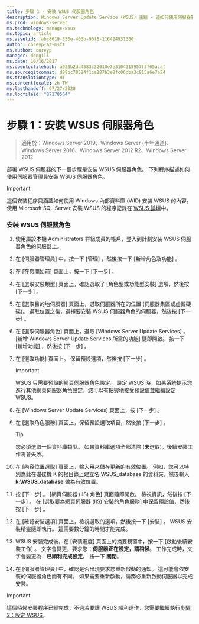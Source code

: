 ```yaml
---
title: 步驟 1 - 安裝 WSUS 伺服器角色
description: Windows Server Update Service (WSUS) 主題 - 述如何使用伺服器管理員安裝伺服器角色
ms.prod: windows-server
ms.technology: manage-wsus
ms.topic: article
ms.assetid: fabc8619-350e-403b-96f8-116424931300
author: coreyp-at-msft
ms.author: coreyp
manager: dongill
ms.date: 10/16/2017
ms.openlocfilehash: a923b2da4583c32010e7e3104315957f3f05acaf
ms.sourcegitcommit: d99bc78524f1ca287b3e8fc06dba3c915a6e7a24
ms.translationtype: HT
ms.contentlocale: zh-TW
ms.lasthandoff: 07/27/2020
ms.locfileid: "87178564"
---
```

# <a name="step-1-install-the-wsus-server-role"></a>步驟 1：安裝 WSUS 伺服器角色

>適用於：Windows Server 2019、Windows Server (半年通道)、Windows Server 2016、Windows Server 2012 R2、Windows Server 2012

部署 WSUS 伺服器的下一個步驟是安裝 WSUS 伺服器角色。 下列程序描述如何使用伺服器管理員安裝 WSUS 伺服器角色。

> [!IMPORTANT]
> 這個安裝程序只涵蓋如何使用 Windows 內部資料庫 (WID) 安裝 WSUS 的內容。 使用 Microsoft SQL Server 安裝 WSUS 的程序記錄在 [WSUS 論壇](https://docs.microsoft.com/answers/topics/windows-server-update-services.html)中。

### <a name="to-install-the-wsus-server-role"></a>安裝 WSUS 伺服器角色

1.  使用屬於本機 Administrators 群組成員的帳戶，登入到計劃安裝 WSUS 伺服器角色的伺服器上。

2.  在 [伺服器管理員]  中，按一下 [管理]  ，然後按一下 [新增角色及功能]  。

3.  在 [在您開始前]  頁面上，按一下 [下一步]  。

4.  在 [選取安裝類型]  頁面上，確認選取了 [角色型或功能型安裝]  選項，然後按 [下一步]  。

5.  在 [選取目的地伺服器]  頁面上，選取伺服器所在的位置 (伺服器集區或虛擬硬碟)。 選取位置之後，選擇要安裝 WSUS 伺服器角色的伺服器，然後按 [下一步]  。

6.  在 [選取伺服器角色]  頁面上，選取 [Windows Server Update Services]  。  [新增 Windows Server Update Services 所需的功能]  隨即開啟。 按一下 [新增功能]  ，然後按 [下一步]  。

7.  在 [選取功能]  頁面上。 保留預設選項，然後按 [下一步]  。

    > [!IMPORTANT]
    > WSUS 只需要預設的網頁伺服器角色設定。 設定 WSUS 時，如果系統提示您進行其他網頁伺服器角色設定，您可以有把握地接受預設值並繼續設定 WSUS。

8.  在 [Windows Server Update Services]  頁面上，按 [下一步]  。

9. 在 [選取角色服務]  頁面上，保留預設選取項目，然後按 [下一步]  。

    > [!TIP]
    > 您必須選取一個資料庫類型。 如果資料庫選項全部清除 (未選取)，後續安裝工作將會失敗。

10. 在 [內容位置選取]  頁面上，輸入用來儲存更新的有效位置。 例如，您可以特別為此在磁碟機 K 的根目錄上建立名 WSUS_database 的資料夾，然後輸入 **k:\WSUS_database** 做為有效位置。

11. 按 [下一步]  。 [網頁伺服器 (IIS) 角色]  頁面隨即開啟。 檢視資訊，然後按 [下一步]  。 在 [選取要為網頁伺服器 (IIS) 安裝的角色服務]  中保留預設值，然後按 [下一步]  。

12. 在 [確認安裝選項]  頁面上，檢視選取的選項，然後按一下 [安裝]  。 WSUS 安裝精靈隨即執行。 這需要數分鐘的時間才能完成。

13. WSUS 安裝完成後，在 [安裝進度]  頁面上的摘要視窗中，按一下 [啟動後續安裝工作]  。 文字會變更，要求您：**伺服器正在設定，請稍候**。 工作完成時，文字會變更為：**已順利完成設定**。 按一下 **關閉**。

14. 在 [伺服器管理員]  中，確認是否出現要求您重新啟動的通知。 這可能會依安裝的伺服器角色而有不同。 如果需要重新啟動，請務必重新啟動伺服器以完成安裝。

> [!IMPORTANT]
> 這個時候安裝程序已經完成，不過若要讓 WSUS 順利運作，您需要繼續執行[步驟 2：設定 WSUS](2-configure-wsus.md)。

